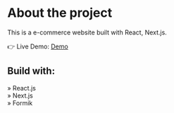 # About the project
This is a e-commerce website built with React, Next.js.

👉 Live Demo: <a target="_blank" rel="noreferrer" href='https://auth-firebase-tawny.vercel.app/'>Demo</a>

## Build with:
» React.js  
» Next.js  
» Formik 

